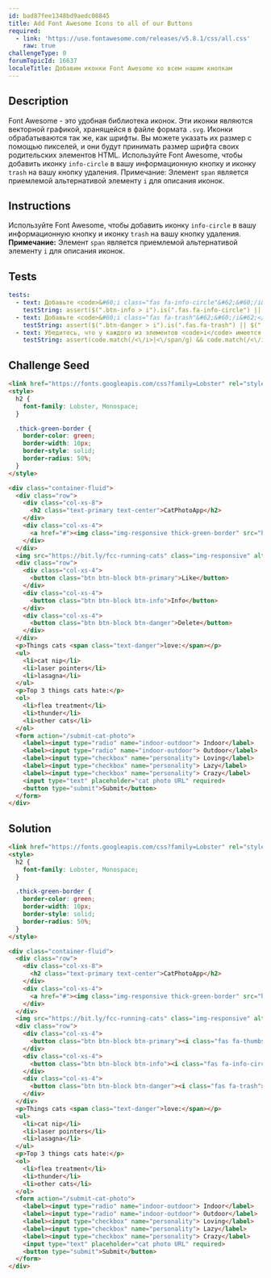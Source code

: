 ```yaml
---
id: bad87fee1348bd9aedc08845
title: Add Font Awesome Icons to all of our Buttons
required:
  - link: 'https://use.fontawesome.com/releases/v5.8.1/css/all.css'
    raw: true
challengeType: 0
forumTopicId: 16637
localeTitle: Добавим иконки Font Awesome ко всем нашим кнопкам
---
```


## Description
<section id='description'>
Font Awesome - это удобная библиотека иконок. Эти иконки являются векторной графикой, хранящейся в файле формата <code>.svg</code>. Иконки обрабатываются так же, как шрифты. Вы можете указать их размер с помощью пикселей, и они будут принимать размер шрифта своих родительских элементов HTML. Используйте Font Awesome, чтобы добавить иконку <code>info-circle</code> в вашу информационную кнопку и иконку <code>trash</code> на вашу кнопку удаления. Примечание: Элемент <code>span</code> является приемлемой альтернативой элементу <code>i</code> для описания иконок.
</section>

## Instructions
<section id='instructions'>
Используйте Font Awesome, чтобы добавить иконку <code>info-circle</code> в вашу информационную кнопку и иконку <code>trash</code> на вашу кнопку удаления. <strong>Примечание:</strong> Элемент <code>span</code> является приемлемой альтернативой элементу <code>i</code> для описания иконок.
</section>

## Tests
<section id='tests'>

```yml
tests:
  - text: Добавьте <code>&#60;i class="fas fa-info-circle"&#62;&#60;/i&#62;</code> внутрь вашей Info-кнопки.
    testString: assert($(".btn-info > i").is(".fas.fa-info-circle") || $(".btn-info > span").is(".fas.fa-info-circle"));
  - text: Добавьте <code>&#60;i class="fas fa-trash"&#62;&#60;/i&#62;</code> внутрь Delete-кнопки.
    testString: assert($(".btn-danger > i").is(".fas.fa-trash") || $(".btn-danger > span").is(".fas.fa-trash"));
  - text: Убедитесь, что у каждого из элементов <code>i</code> имеется закрывающий тег и <code>&#60;i class="fas fa-thumbs-up"&#62;&#60;/i&#62;</code> находится внутри like-кнопки.
    testString: assert(code.match(/<\/i>|<\/span/g) && code.match(/<\/i|<\/span>/g).length > 2 && ($(".btn-primary > i").is(".fas.fa-thumbs-up") || $(".btn-primary > span").is(".fas.fa-thumbs-up")));

```

</section>

## Challenge Seed
<section id='challengeSeed'>

<div id='html-seed'>

```html
<link href="https://fonts.googleapis.com/css?family=Lobster" rel="stylesheet" type="text/css">
<style>
  h2 {
    font-family: Lobster, Monospace;
  }

  .thick-green-border {
    border-color: green;
    border-width: 10px;
    border-style: solid;
    border-radius: 50%;
  }
</style>

<div class="container-fluid">
  <div class="row">
    <div class="col-xs-8">
      <h2 class="text-primary text-center">CatPhotoApp</h2>
    </div>
    <div class="col-xs-4">
      <a href="#"><img class="img-responsive thick-green-border" src="https://bit.ly/fcc-relaxing-cat" alt="A cute orange cat lying on its back."></a>
    </div>
  </div>
  <img src="https://bit.ly/fcc-running-cats" class="img-responsive" alt="Three kittens running towards the camera.">
  <div class="row">
    <div class="col-xs-4">
      <button class="btn btn-block btn-primary">Like</button>
    </div>
    <div class="col-xs-4">
      <button class="btn btn-block btn-info">Info</button>
    </div>
    <div class="col-xs-4">
      <button class="btn btn-block btn-danger">Delete</button>
    </div>
  </div>
  <p>Things cats <span class="text-danger">love:</span></p>
  <ul>
    <li>cat nip</li>
    <li>laser pointers</li>
    <li>lasagna</li>
  </ul>
  <p>Top 3 things cats hate:</p>
  <ol>
    <li>flea treatment</li>
    <li>thunder</li>
    <li>other cats</li>
  </ol>
  <form action="/submit-cat-photo">
    <label><input type="radio" name="indoor-outdoor"> Indoor</label>
    <label><input type="radio" name="indoor-outdoor"> Outdoor</label>
    <label><input type="checkbox" name="personality"> Loving</label>
    <label><input type="checkbox" name="personality"> Lazy</label>
    <label><input type="checkbox" name="personality"> Crazy</label>
    <input type="text" placeholder="cat photo URL" required>
    <button type="submit">Submit</button>
  </form>
</div>

```

</div>

</section>

## Solution
<section id='solution'>

```html
<link href="https://fonts.googleapis.com/css?family=Lobster" rel="stylesheet" type="text/css">
<style>
  h2 {
    font-family: Lobster, Monospace;
  }

  .thick-green-border {
    border-color: green;
    border-width: 10px;
    border-style: solid;
    border-radius: 50%;
  }
</style>

<div class="container-fluid">
  <div class="row">
    <div class="col-xs-8">
      <h2 class="text-primary text-center">CatPhotoApp</h2>
    </div>
    <div class="col-xs-4">
      <a href="#"><img class="img-responsive thick-green-border" src="https://bit.ly/fcc-relaxing-cat" alt="A cute orange cat lying on its back."></a>
    </div>
  </div>
  <img src="https://bit.ly/fcc-running-cats" class="img-responsive" alt="Three kittens running towards the camera.">
  <div class="row">
    <div class="col-xs-4">
      <button class="btn btn-block btn-primary"><i class="fas fa-thumbs-up"></i> Like</button>
    </div>
    <div class="col-xs-4">
      <button class="btn btn-block btn-info"><i class="fas fa-info-circle"></i> Info</button>
    </div>
    <div class="col-xs-4">
      <button class="btn btn-block btn-danger"><i class="fas fa-trash"></i> Delete</button>
    </div>
  </div>
  <p>Things cats <span class="text-danger">love:</span></p>
  <ul>
    <li>cat nip</li>
    <li>laser pointers</li>
    <li>lasagna</li>
  </ul>
  <p>Top 3 things cats hate:</p>
  <ol>
    <li>flea treatment</li>
    <li>thunder</li>
    <li>other cats</li>
  </ol>
  <form action="/submit-cat-photo">
    <label><input type="radio" name="indoor-outdoor"> Indoor</label>
    <label><input type="radio" name="indoor-outdoor"> Outdoor</label>
    <label><input type="checkbox" name="personality"> Loving</label>
    <label><input type="checkbox" name="personality"> Lazy</label>
    <label><input type="checkbox" name="personality"> Crazy</label>
    <input type="text" placeholder="cat photo URL" required>
    <button type="submit">Submit</button>
  </form>
</div>
```

</section>
